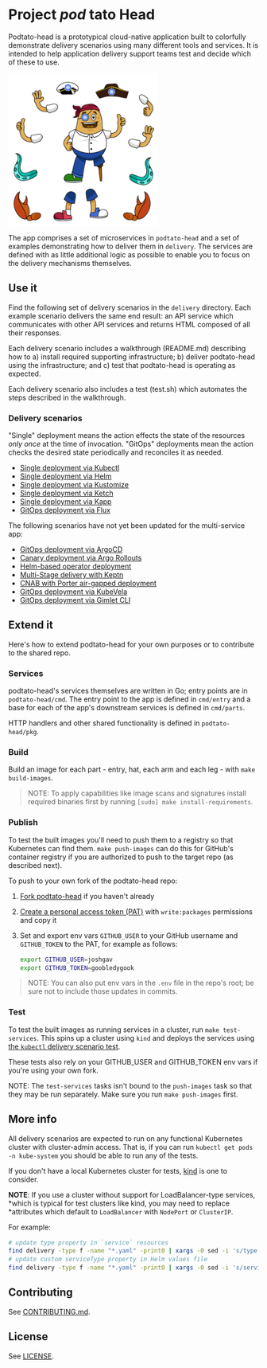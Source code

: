 # Project _pod_ tato Head


Podtato-head is a prototypical cloud-native application built to colorfully
demonstrate delivery scenarios using many different tools and services. It is
intended to help application delivery support teams test and decide which
of these to use.

<img src="podtato-head/pkg/assets/images/podtato-head.png" alt="Podtato Man" width="300" style="vertical-align: text-top;" />

The app comprises a set of microservices in `podtato-head` and a set of examples
demonstrating how to deliver them in `delivery`. The services are defined with
as little additional logic as possible to enable you to focus on the delivery
mechanisms themselves.

## Use it

Find the following set of delivery scenarios in the `delivery` directory.  Each
example scenario delivers the same end result: an API service which communicates
with other API services and returns HTML composed of all their responses.

Each delivery scenario includes a walkthrough (README.md) describing how to a)
install required supporting infrastructure; b) deliver podtato-head using the
infrastructure; and c) test that podtato-head is operating as expected.

Each delivery scenario also includes a test (test.sh) which automates the steps
described in the walkthrough.

### Delivery scenarios

"Single" deployment means the action effects the state of the resources _only
once_ at the time of invocation. "GitOps" deployments mean the action checks the
desired state periodically and reconciles it as needed.

* [Single deployment via Kubectl](/delivery/kubectl/README.md)
* [Single deployment via Helm](/delivery/chart/README.md)
* [Single deployment via Kustomize](/delivery/kustomize/README.md)
* [Single deployment via Ketch](/delivery/ketch/README.md)
* [Single deployment via Kapp](/delivery/kapp/README.md)
* [GitOps deployment via Flux](/delivery/flux/README.md)

The following scenarios have not yet been updated for the multi-service app:

* [GitOps deployment via ArgoCD](/delivery/ArgoCD/README.md)
* [Canary deployment via Argo Rollouts](/delivery/rollout/README.md)
* [Helm-based operator deployment](/delivery/podtato-operator/README.md)
* [Multi-Stage delivery with Keptn](/delivery/keptn/README.md)
* [CNAB with Porter air-gapped deployment](/delivery/CNABwithPorter/README.md)
* [GitOps deployment via KubeVela](/delivery/KubeVela/README.md)
* [GitOps deployment via Gimlet CLI](/delivery/gimlet/README.md)

## Extend it

Here's how to extend podtato-head for your own purposes or to contribute to the
shared repo.

### Services

podtato-head's services themselves are written in Go; entry points are in
`podtato-head/cmd`. The entry point to the app is defined in `cmd/entry` and a
base for each of the app's downstream services is defined in `cmd/parts`.

HTTP handlers and other shared functionality is defined in `podtato-head/pkg`.

### Build

Build an image for each part - entry, hat, each arm and each leg - with `make
build-images`.

> NOTE: To apply capabilities like image scans and signatures install required
  binaries first by running `[sudo] make install-requirements`.

### Publish

To test the built images you'll need to push them to a registry so that
Kubernetes can find them. `make push-images` can do this for
GitHub's container registry if you are authorized to push to the target repo (as
described next).

To push to your own fork of the podtato-head repo: 

1. [Fork podtato-head](https://github.com/podtato-head/podtato-head/fork) if you haven't already
1. [Create a personal access token (PAT)](https://github.com/settings/tokens/new) 
   with `write:packages` permissions and copy it
1. Set and export env vars `GITHUB_USER` to your GitHub username and `GITHUB_TOKEN` to the
   PAT, for example as follows:
   
   ```bash
   export GITHUB_USER=joshgav
   export GITHUB_TOKEN=goobledygook
   ```

> NOTE: You can also put env vars in the `.env` file in the repo's root; be sure
  not to include those updates in commits.

### Test

To test the built images as running services in a cluster, run `make
test-services`. This spins up a cluster using `kind` and deploys the services
using [the `kubectl` delivery scenario test](delivery/kubectl/test.sh).

These tests also rely on your GITHUB_USER and GITHUB_TOKEN env vars if
you're using your own fork.

NOTE: The `test-services` tasks isn't bound to the `push-images` task so that
they may be run separately. Make sure you run `make push-images` first.

## More info

All delivery scenarios are expected to run on any functional Kubernetes cluster
with cluster-admin access. That is, if you can run `kubectl get pods -n
kube-system` you should be able to run any of the tests.

If you don't have a local Kubernetes cluster for tests,
[kind](https://kind.sigs.k8s.io/) is one to consider.

**NOTE**: If you use a cluster without support for LoadBalancer-type services,
*which is typical for test clusters like kind, you may need to replace
*attributes which default to `LoadBalancer` with `NodePort` or `ClusterIP`.

For example:

```bash
# update type property in `service` resources
find delivery -type f -name "*.yaml" -print0 | xargs -0 sed -i 's/type: LoadBalancer/type: NodePort/g'
# update custom serviceType property in Helm values file
find delivery -type f -name "*.yaml" -print0 | xargs -0 sed -i 's/serviceType: LoadBalancer/serviceType: NodePort/g'
```

## Contributing

See [CONTRIBUTING.md](CONTRIBUTING.md).

## License

See [LICENSE](LICENSE).